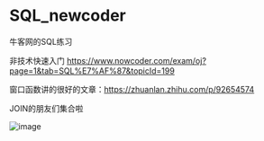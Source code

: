 # SQL_newcoder
牛客网的SQL练习

非技术快速入门 https://www.nowcoder.com/exam/oj?page=1&tab=SQL%E7%AF%87&topicId=199

窗口函数讲的很好的文章：https://zhuanlan.zhihu.com/p/92654574

JOIN的朋友们集合啦

![image](https://user-images.githubusercontent.com/90020851/216834665-2c2ddd00-f7c7-47cd-8d04-f758e1d96f36.png)



